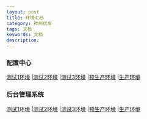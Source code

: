 ```yaml
---
layout: post
title: 环境汇总
category: 神州优车
tags: 文档
keywords: 文档
description: 
---
```

### 配置中心
[测试1环境](http://cfcentertest.10101111.com)
|[测试2环境](http://cfcentertest02.10101111.com)
|[测试3环境](http://cfcentertest03.10101111.com)
|[预生产环境](http://cfcenterpre.10101111.com)
|[生产环境](http://cfcenter.10101111.com)

### 后台管理系统
[测试1环境](http://admintest.10101111.com)
|[测试2环境](http://admintest02.10101111.com)
|[测试3环境](http://admintest03.10101111.com)
|[预生产环境](http://adminpre.10101111.com)
|[生产环境](http://admin.10101111.com)


